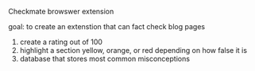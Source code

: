 Checkmate browswer extension

goal: to create an extenstion that can fact check blog pages

1. create a rating out of 100
2. highlight a section yellow, orange, or red depending on how false it is
3. database that stores most common misconceptions